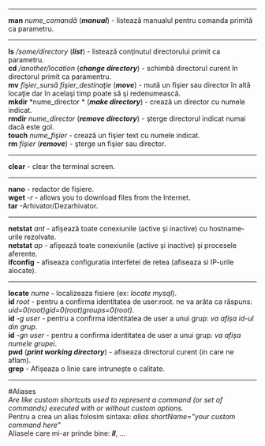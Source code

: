 ***
**man** *nume_comandă*  (***manual***) - listează manualul pentru comanda primită ca parametru.
***

**ls** */some/directory* (***list***) - listează conţinutul directorului primit ca parametru.  
**cd** */another/location* (***change directory***) - schimbă directorul curent în directorul primit ca paramentru.  
**mv** *fişier_sursă fişier_destinaţie* (***move***) - mută un fişier sau director în altă locaţie dar în acelaşi timp poate să şi redenumească.  
**mkdir** *nume_director * (***make directory***) - crează un director cu numele indicat.  
**rmdir** *nume_director* (***remove directory***) - şterge directorul indicat numai dacă este gol.  
**touch** *nume_fişier* - crează un fişier text cu numele indicat.  
**rm** *fişier* (***remove***) - şterge un fişier sau director.  
***

**clear** - clear the terminal screen. 
***

**nano** - redactor de fișiere.  
**wget** *-r* - allows you to download files from the Internet.  
**tar** -Arhivator/Dezarhivator.  
 ***

**netstat** *ant* - afișează toate conexiunile (active și inactive) cu hostname-urile rezolvate.   
**netstat** *ap* - afișează toate conexiunile (active și inactive) și procesele aferente.  
**ifconfig** - afiseaza configuratia interfetei de retea (afiseaza si IP-urile alocate). 
***

**locate** *nume* - localizeaza fisiere (ex: *locate mysql*).  
**id** *root* - pentru a confirma identitatea de user:root. ne va arăta ca răspuns: *uid=0(root)gid=0(root)groups=0(root)*.  
**id** *-g user* - pentru a confirma identitatea de user a unui grup: *va afișa id-ul din grup*.  
**id** *-gn user* - pentru a confirma identitatea de user a unui grup: *va afișa numele grupei*.  
**pwd** (***print working directory***) - afiseaza directorul curent (in care ne aflam).  
**grep** - Afișeaza o linie care intrunește o calitate. 
***

#Aliases  
*Are like custom shortcuts used to represent a command (or set of commands) executed with or without custom options.*  
Pentru a crea un alias folosim sintaxa: *alias shortName="your custom command here"*  
Aliasele care mi-ar prinde bine: ***ll***, ...

